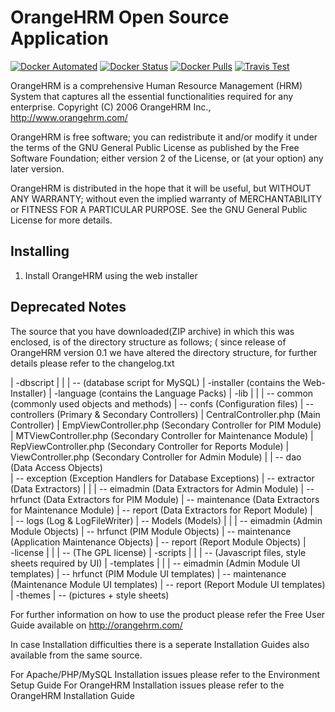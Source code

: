 # OrangeHRM Open Source Application

[![Docker Automated](https://img.shields.io/docker/automated/orangehrm/orangehrm.svg)](https://hub.docker.com/r/orangehrm/orangehrm/) [![Docker Status](https://img.shields.io/docker/build/orangehrm/orangehrm.svg)](https://hub.docker.com/r/orangehrm/orangehrm/) [![Docker Pulls](https://img.shields.io/docker/pulls/orangehrm/orangehrm.svg)](https://hub.docker.com/r/orangehrm/orangehrm)  [![Travis Test](https://img.shields.io/travis/orangehrm/orangehrm/develop.svg)](https://travis-ci.org/orangehrm/orangehrm)




OrangeHRM is a comprehensive Human Resource Management (HRM) System that captures 
all the essential functionalities required for any enterprise. 
Copyright (C) 2006 OrangeHRM Inc., http://www.orangehrm.com/

OrangeHRM is free software; you can redistribute it and/or modify it under the terms of
the GNU General Public License as published by the Free Software Foundation; either
version 2 of the License, or (at your option) any later version.

OrangeHRM is distributed in the hope that it will be useful, but WITHOUT ANY WARRANTY; 
without even the implied warranty of MERCHANTABILITY or FITNESS FOR A PARTICULAR PURPOSE. 
See the GNU General Public License for more details.

Installing
----------
1. Install OrangeHRM using the web installer

Deprecated Notes
----------------

The source that you have downloaded(ZIP archive) in which this was enclosed, is of the 
directory structure as follows; ( since release of OrangeHRM version 0.1 we have altered 
the directory structure, for further details please refer to the changelog.txt


|
-dbscript
|	|
|	-- (database script for MySQL)
|
-installer (contains the Web-Installer)
|
-language (contains the Language Packs)
|
-lib
|	|
|	-- common (commonly used objects and methods)
|	-- confs (Configuration files)
|	-- controllers (Primary & Secondary Controllers)
|			CentralController.php (Main Controller)
|			EmpViewController.php (Secondary Controller for PIM Module)
|			MTViewController.php (Secondary Controller for Maintenance Module)
|			RepViewController.php (Secondary Controller for Reports Module)
|			ViewController.php (Secondary Controller for Admin Module)
|
|	-- dao (Data Access Objects)			
|	-- exception (Exception Handlers for Database Exceptions)
|	-- extractor (Data Extractors)
|				|
|				-- eimadmin (Data Extractors for Admin Module)
|				-- hrfunct (Data Extractors for PIM Module)
|				-- maintenance (Data Extractors for Maintenance Module)
|				-- report (Data Extractors for Report Module)
|				
|	-- logs (Log & LogFileWriter)
|	-- Models (Models)
|			|
|			-- eimadmin (Admin Module Objects)
|			-- hrfunct (PIM Module Objects)
|			-- maintenance (Application Maintenance Objects)
|			-- report (Report Module Objects)
|	
-license
|	|
|	-- (The GPL license)
|
-scripts
|	|
|	-- (Javascript files, style sheets required by UI)
|
-templates
|	|
|	-- eimadmin (Admin Module UI templates)
|	-- hrfunct (PIM Module UI templates)
|	-- maintenance (Maintenance Module UI templates)
|	-- report (Report Module UI templates)
|
-themes
	|
	-- (pictures + style sheets)


For further information on how to use the product please refer the Free User Guide 
available on http://orangehrm.com/

In case Installation difficulties there is a seperate Installation Guides also 
available from the same source. 

For Apache/PHP/MySQL Installation issues please refer to the Environment Setup Guide
For OrangeHRM Installation issues please refer to the OrangeHRM Installation Guide
